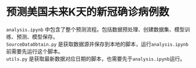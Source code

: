 # 预测美国未来K天的新冠确诊病例数
```analysis.ipynb``` 中包含了整个预测流程。包括数据预处理、创建数据集、模型训练、预测、模型保存。  
```SourceDataObtain.py``` 是获取数据源并保存到本地的脚本，运行```analysis.ipynb```前需要先运行这个脚本。  
```utils.py``` 是获取最新数据对应日期的脚本，也需要先于```analysis.ipynb```运行。